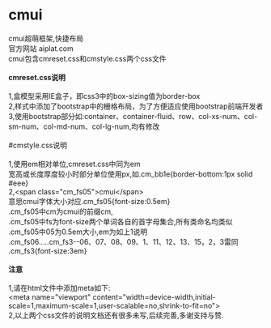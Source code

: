 # cmui
cmui超萌框架,快捷布局
<br />官方网站 aiplat.com
<br />cmui包含cmreset.css和cmstyle.css两个css文件
<br /><br />
<b>cmreset.css说明</b>
<br /><br />1,盒模型采用IE盒子，即css3中的box-sizing值为border-box
<br />2,样式中添加了bootstrap中的栅格布局，为了方便适应使用bootstrap前端开发者
<br />3,使用bootstrap部分如:container、container-fluid、row、col-xs-num、col-sm-num、col-md-num、col-lg-num,均有修改
<br /><br />
#cmstyle.css说明
<br /><br />1,使用em相对单位,cmreset.css中同为em
<br />宽高或长度厚度较小时部分单位使用px,如.cm_bb1e{border-bottom:1px solid #eee}
<br />2,\<span class="cm_fs05"\>cmui\<\/span\>
<br />意思cmui字体大小对应.cm_fs05{font-size:0.5em}
<br />.cm_fs05中cm为cmui的前缀cm,
<br />.cm_fs05中fs为font-size两个单词各自的首字母集合,所有类命名均类似
<br />.cm_fs05中05为0.5em大小,em为如上1说明
<br />.cm_fs06.....cm_fs3--06、07、08、09、1、11、12、13、15，2，3雷同 .cm_fs3{font-size:3em}
<br /><br />
<b>注意</b>
<br /><br />1,请在html文件中添加meta如下:
<br />\<meta name="viewport" content="width=device-width,initial-scale=1,maximum-scale=1,user-scalable=no,shrink-to-fit=no"\>
<br />2,以上两个css文件的说明文档还有很多未写,后续完善,多谢支持与赞.



